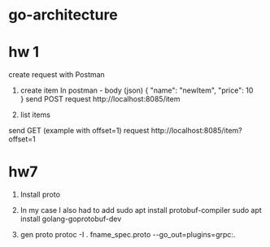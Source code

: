 # go-architecture

# hw 1
 
create request with Postman

1) create item 
In postman -  body (json)
{
     "name": "newItem",
      "price": 10   
}
send POST request http://localhost:8085/item

2) list items

send GET (example with offset=1) request http://localhost:8085/item?offset=1 

# hw7 

1) Install proto 

2) In my case I also had to add 
   sudo apt install protobuf-compiler
    sudo apt install golang-goprotobuf-dev

3) gen proto
protoc -I . fname_spec.proto --go_out=plugins=grpc:.